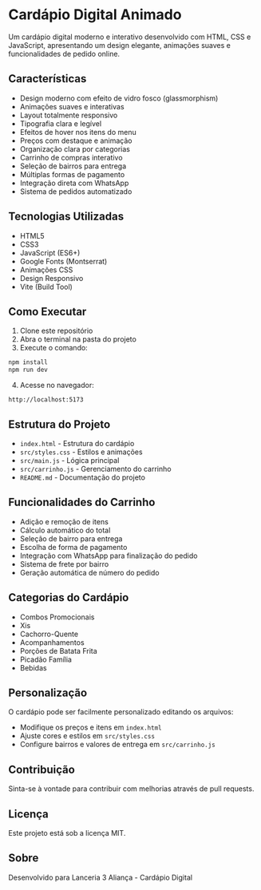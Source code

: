 # Cardápio Digital Animado

Um cardápio digital moderno e interativo desenvolvido com HTML, CSS e JavaScript, apresentando um design elegante, animações suaves e funcionalidades de pedido online.

## Características

* Design moderno com efeito de vidro fosco (glassmorphism)
* Animações suaves e interativas
* Layout totalmente responsivo
* Tipografia clara e legível
* Efeitos de hover nos itens do menu
* Preços com destaque e animação
* Organização clara por categorias
* Carrinho de compras interativo
* Seleção de bairros para entrega
* Múltiplas formas de pagamento
* Integração direta com WhatsApp
* Sistema de pedidos automatizado

## Tecnologias Utilizadas

* HTML5
* CSS3
* JavaScript (ES6+)
* Google Fonts (Montserrat)
* Animações CSS
* Design Responsivo
* Vite (Build Tool)

## Como Executar

1. Clone este repositório
2. Abra o terminal na pasta do projeto
3. Execute o comando:  
```bash
npm install
npm run dev
```
4. Acesse no navegador:  
```
http://localhost:5173
```

## Estrutura do Projeto

* `index.html` - Estrutura do cardápio
* `src/styles.css` - Estilos e animações
* `src/main.js` - Lógica principal
* `src/carrinho.js` - Gerenciamento do carrinho
* `README.md` - Documentação do projeto

## Funcionalidades do Carrinho

* Adição e remoção de itens
* Cálculo automático do total
* Seleção de bairro para entrega
* Escolha de forma de pagamento
* Integração com WhatsApp para finalização do pedido
* Sistema de frete por bairro
* Geração automática de número do pedido

## Categorias do Cardápio

* Combos Promocionais
* Xis
* Cachorro-Quente
* Acompanhamentos
* Porções de Batata Frita
* Picadão Família
* Bebidas

## Personalização

O cardápio pode ser facilmente personalizado editando os arquivos:

* Modifique os preços e itens em `index.html`
* Ajuste cores e estilos em `src/styles.css`
* Configure bairros e valores de entrega em `src/carrinho.js`

## Contribuição

Sinta-se à vontade para contribuir com melhorias através de pull requests.

## Licença

Este projeto está sob a licença MIT.

## Sobre

Desenvolvido para Lanceria 3 Aliança - Cardápio Digital 
